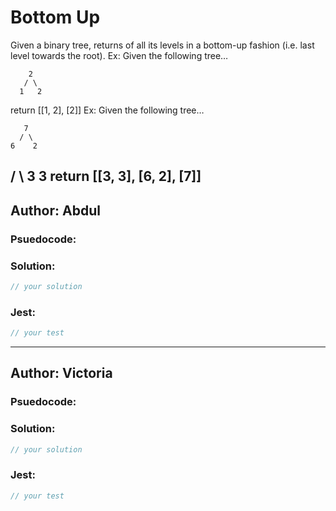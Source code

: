 # Bottom Up

Given a binary tree, returns of all its levels in a bottom-up fashion (i.e. last level towards the root). Ex: Given the following tree…

        2
       / \
      1   2
return [[1, 2], [2]]
Ex: Given the following tree…

       7
      / \
    6    2
   / \ 
  3   3 
return [[3, 3], [6, 2], [7]]
---

## Author: Abdul

### Psuedocode:


### Solution:

```js
// your solution
```

### Jest:

```js
// your test
```

---
## Author: Victoria

### Psuedocode:

### Solution:

```js
// your solution
```

### Jest:

```js
// your test
```